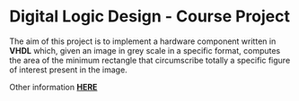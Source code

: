 # Digital Logic Design - Course Project



The aim of this project is to implement a hardware component written in **VHDL** which, given an image in grey scale in a specific format, computes the area of the minimum rectangle that circumscribe totally a specific figure of interest present in the image.


Other information [**HERE**](./PF_RL_specifica.pdf)
